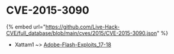 # CVE-2015-3090
{% embed url="https://github.com/Live-Hack-CVE/full_database/blob/main/cves/2015/CVE-2015-3090.json" %}

* Xattam1 ~> [Adobe-Flash-Exploits_17-18](https://www.alice-snow.ru/2015/database/cve-2015-3090/adobe-flash-exploits_17-18-xattam1)